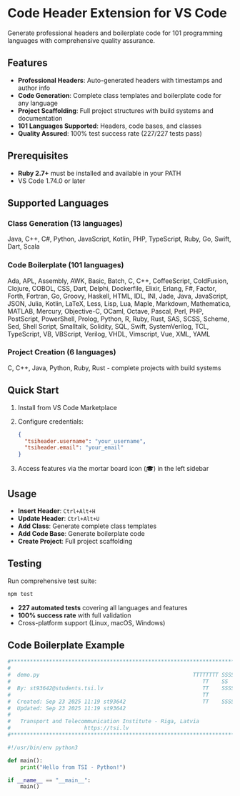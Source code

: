 # Code Header Extension for VS Code

Generate professional headers and boilerplate code for 101 programming languages with comprehensive quality assurance.

## Features

- **Professional Headers**: Auto-generated headers with timestamps and author info
- **Code Generation**: Complete class templates and boilerplate code for any language
- **Project Scaffolding**: Full project structures with build systems and documentation
- **101 Languages Supported**: Headers, code bases, and classes
- **Quality Assured**: 100% test success rate (227/227 tests pass)

## Prerequisites

- **Ruby 2.7+** must be installed and available in your PATH
- VS Code 1.74.0 or later

## Supported Languages

### Class Generation (13 languages)

Java, C++, C#, Python, JavaScript, Kotlin, PHP, TypeScript, Ruby, Go, Swift, Dart, Scala

### Code Boilerplate (101 languages)

Ada, APL, Assembly, AWK, Basic, Batch, C, C++, CoffeeScript, ColdFusion, Clojure, COBOL, CSS, Dart, Delphi, Dockerfile, Elixir, Erlang, F#, Factor, Forth, Fortran, Go, Groovy, Haskell, HTML, IDL, INI, Jade, Java, JavaScript, JSON, Julia, Kotlin, LaTeX, Less, Lisp, Lua, Maple, Markdown, Mathematica, MATLAB, Mercury, Objective-C, OCaml, Octave, Pascal, Perl, PHP, PostScript, PowerShell, Prolog, Python, R, Ruby, Rust, SAS, SCSS, Scheme, Sed, Shell Script, Smalltalk, Solidity, SQL, Swift, SystemVerilog, TCL, TypeScript, VB, VBScript, Verilog, VHDL, Vimscript, Vue, XML, YAML

### Project Creation (6 languages)

C, C++, Java, Python, Ruby, Rust - complete projects with build systems

## Quick Start

1. Install from VS Code Marketplace
2. Configure credentials:

   ```json
   {
     "tsiheader.username": "your_username",
     "tsiheader.email": "your_email"
   }
   ```

3. Access features via the mortar board icon (🎓) in the left sidebar

## Usage

- **Insert Header**: `Ctrl+Alt+H`
- **Update Header**: `Ctrl+Alt+U`
- **Add Class**: Generate complete class templates
- **Add Code Base**: Generate boilerplate code
- **Create Project**: Full project scaffolding

## Testing

Run comprehensive test suite:

```bash
npm test
```

- **227 automated tests** covering all languages and features
- **100% success rate** with full validation
- Cross-platform support (Linux, macOS, Windows)

## Code Boilerplate Example

```python
#*****************************************************************************#
#                                                                             #
#  demo.py                                                TTTTTTTT SSSSSSS II #
#                                                            TT    SS      II #
#  By: st93642@students.tsi.lv                               TT    SSSSSSS II #
#                                                            TT         SS II #
#  Created: Sep 23 2025 11:19 st93642                        TT    SSSSSSS II #
#  Updated: Sep 23 2025 11:19 st93642                                         #
#                                                                             #
#   Transport and Telecommunication Institute - Riga, Latvia                  #
#                       https://tsi.lv                                        #
#*****************************************************************************#

#!/usr/bin/env python3

def main():
    print("Hello from TSI - Python!")

if __name__ == "__main__":
    main()
```
